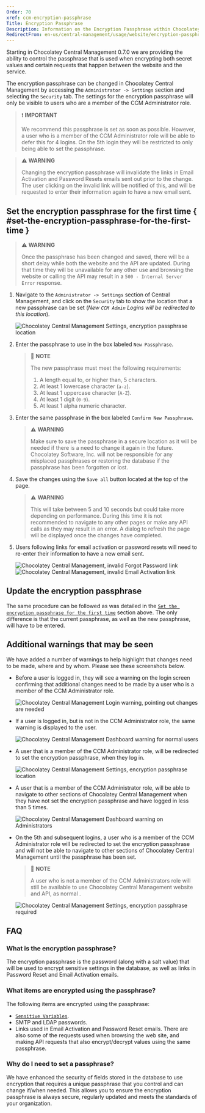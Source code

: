 ```yaml
---
Order: 70
xref: ccm-encryption-passphrase
Title: Encryption Passphrase
Description: Information on the Encryption Passphrase within Chocolatey Central Management.
RedirectFrom: en-us/central-management/usage/website/encryption-passphrase
---
```


Starting in Chocolatey Central Management 0.7.0 we are providing the ability to control the passphrase that is used when encrypting both secret values and certain requests that happen between the website and the service.

The encryption passphrase can be changed in Chocolatey Central Management by accessing the `Administrator -> Settings` section and selecting the `Security` tab. The settings for the encryption passphrase will only be visible to users who are a member of the CCM Administrator role.

> :exclamation: **IMPORTANT**
>
> We recommend this passphrase is set as soon as possible. However, a user who is a member of the CCM Administrator role will be able to defer this for 4 logins. On the 5th login they will be restricted to only being able to set the passphrase.

> :warning: **WARNING**
>
> Changing the encryption passphrase will invalidate the links in Email Activation and Password Resets emails sent out prior to the change. The user clicking on the invalid link will be notified of this, and will be requested to enter their information again to have a new email sent.

## Set the encryption passphrase for the first time { #set-the-encryption-passphrase-for-the-first-time }

> :warning: **WARNING**
>
> Once the passphrase has been changed and saved, there will be a short delay while both the website and the API are updated. During that time they will be unavailable for any other use and browsing the website or calling the API may result in a `500 - Internal Server Error` response.

1. Navigate to the `Administrator -> Settings` section of Central Management, and click on the `Security` tab to show the location that a new passphrase can be set (_New `CCM Admin` Logins will be redirected to this location_).

   ![Chocolatey Central Management Settings, encryption passphrase location](/assets/images/ccm/encryption-passphrase/ccm-admin-encryption-location.png)

2. Enter the passphrase to use in the box labeled `New Passphrase`.

   > :memo: **NOTE**
   >
   > The new passphrase must meet the following requirements:
   >
   > 1. A length equal to, or higher than, 5 characters.
   > 2. At least 1 lowercase character (`a-z`).
   > 3. At least 1 uppercase character (`A-Z`).
   > 4. At least 1 digit (`0-9`).
   > 5. At least 1 alpha numeric character.
3. Enter the same passphrase in the box labeled `Confirm New Passphrase`.

   > :warning: **WARNING**
   >
   > Make sure to save the passphrase in a secure location as it will be needed if there is a need to change it again in the future.
   > Chocolatey Software, Inc. will not be responsible for any misplaced passphrases or restoring the database if the passphrase has been forgotten or lost.
4. Save the changes using the `Save all` button located at the top of the page.

   > :warning: **WARNING**
   >
   > This will take between 5 and 10 seconds but could take more depending on performance.
   > During this time it is not recommended to navigate to any other pages or make any API calls as they may result in an error.
   > A dialog to refresh the page will be displayed once the changes have completed.
5. Users following links for email activation or password resets will need to re-enter their information to have a new email sent.

   ![Chocolatey Central Management, invalid Forgot Password link ](/assets/images/ccm/encryption-passphrase/ccm-reset-password-link-invalid.png)
   ![Chocolatey Central Management, invalid Email Activation link](/assets/images/ccm/encryption-passphrase/ccm-email-activation-link-invalid.png)

## Update the encryption passphrase

The same procedure can be followed as was detailed in the [`Set the encryption passphrase for the first time`](#set-the-encryption-passphrase-for-the-first-time) section above.
The only difference is that the current passphrase, as well as the new passphrase, will have to be entered.

## Additional warnings that may be seen

We have added a number of warnings to help highlight that changes need to be made, where and by whom. Please see these screenshots below.

- Before a user is logged in, they will see a warning on the login screen confirming that additional changes need to be made by a user who is a member of the CCM Administrator role.

  ![Chocolatey Central Management Login warning, pointing out changes are needed](/assets/images/ccm/encryption-passphrase/ccm-login-warning.png)
- If a user is logged in, but is not in the CCM Administrator role, the same warning is displayed to the user.

  ![Chocolatey Central Management Dashboard warning for normal users](/assets/images/ccm/encryption-passphrase/ccm-normal-user-warning.png)
- A user that is a member of the CCM Administrator role, will be redirected to set the encryption passphrase, when they log in.

  ![Chocolatey Central Management Settings, encryption passphrase location](/assets/images/ccm/encryption-passphrase/ccm-admin-encryption-location.png)

- A user that is a member of the CCM Administrator role, will be able to navigate to other sections of Chocolatey Central Management when they have not set the encryption passphrase and have logged in less than 5 times.

  ![Chocolatey Central Management Dashboard warning on Administrators](/assets/images/ccm/encryption-passphrase/ccm-admin-user-warning.png)

- On the 5th and subsequent logins, a user who is a member of the CCM Administrator role will be redirected to set the encryption passphrase and will not be able to navigate to other sections of Chocolatey Central Management until the passphrase has been set.
  > :memo: **NOTE**
  >
  > A user who is not a member of the CCM Administrators role will still be available to use Chocolatey Central Management website and API, as normal .

  ![Chocolatey Central Management Settings, encryption passphrase required](/assets/images/ccm/encryption-passphrase/ccm-admin-encryption-required.png)

## FAQ

### What is the encryption passphrase?

The encryption passphrase is the password (along with a salt value) that will be used to encrypt sensitive settings in the database, as well as links in Password Reset and Email Activation emails.

### What items are encrypted using the passphrase?

The following items are encrypted using the passphrase:

- [`Sensitive Variables`](xref:ccm-administration-sensitive-variables).
- SMTP and LDAP passwords.
- Links used in Email Activation and Password Reset emails.
There are also some of the requests used when browsing the web site, and making API requests that also encrypt/decrypt values using the same passphrase.

### Why do I need to set a passphrase?

We have enhanced the security of fields stored in the database to use encryption that requires a unique passphrase that you control and can change if/when needed. This allows you to ensure the encryption passphrase is always secure, regularly updated and meets the standards of your organization.
